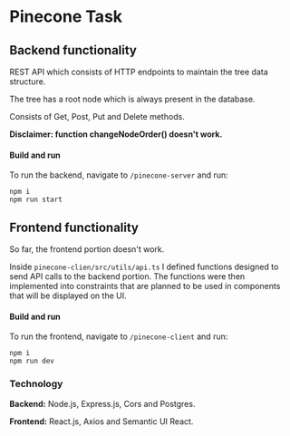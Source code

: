 # Pinecone Task

## Backend functionality

REST API which consists of HTTP endpoints to maintain the tree data structure.

The tree has a root node which is always present in the database.

Consists of Get, Post, Put and Delete methods.

**Disclaimer: function changeNodeOrder() doesn't work.**

#### Build and run

To run the backend, navigate to `/pinecone-server` and run:

```
npm i
npm run start
```

## Frontend functionality

So far, the frontend portion doesn't work.

Inside `pinecone-clien/src/utils/api.ts` I defined functions designed to send API calls to the backend portion. The functions were then implemented into constraints that are planned to be used in components that will be displayed on the UI.

#### Build and run

To run the frontend, navigate to `/pinecone-client` and run:

```
npm i
npm run dev
```

### Technology

**Backend:** Node.js, Express.js, Cors and Postgres.

**Frontend:** React.js, Axios and Semantic UI React.
